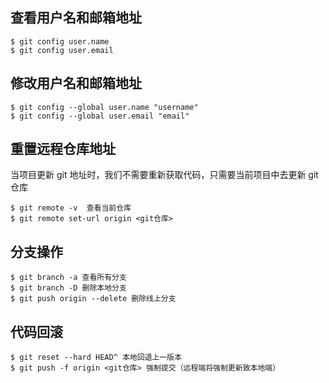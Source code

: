 ## 查看用户名和邮箱地址

```
$ git config user.name
$ git config user.email
```

## 修改用户名和邮箱地址

```
$ git config --global user.name "username"
$ git config --global user.email "email"
```

## 重置远程仓库地址

当项目更新 git 地址时，我们不需要重新获取代码，只需要当前项目中去更新 git 仓库

```
$ git remote -v  查看当前仓库
$ git remote set-url origin <git仓库>
```

## 分支操作

```
$ git branch -a 查看所有分支
$ git branch -D 删除本地分支
$ git push origin --delete 删除线上分支
```

## 代码回滚

```
$ git reset --hard HEAD^ 本地回退上一版本
$ git push -f origin <git仓库> 强制提交（远程端将强制更新致本地端）
```

